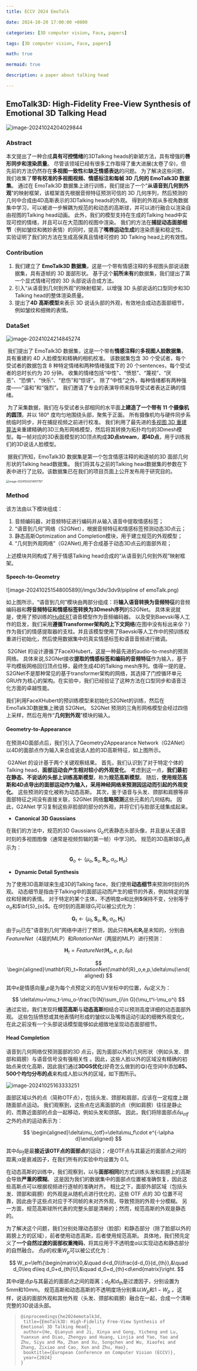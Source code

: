 ```yaml
---
title: ECCV 2024 EmoTalk

date: 2024-10-20 17:00:00 +0800

categories: [3D computer vision, Face, papers]

tags: [3D computer vision, Face, papers]

math: true

mermaid: true

description: a paper about talking head

---
```


## EmoTalk3D: High-Fidelity Free-View Synthesis of Emotional 3D Talking Head

![image-20241024204029844](/imgs/3dv/3dv9/EmoTalk.png)

### Abstract

本文提出了一种合成**具有可控情绪**的3DTalking heads的新颖方法，具有增强的**唇形同步和渲染质量**。 尽管该领域已经有很多工作取得了重大进展(太卷了😵)，但先前的方法仍然存在**多视图一致性**和**缺乏情感表达**的问题。 为了解决这些问题，我们收集了**带有校准的多视图视频、情感标注和每帧 3D 几何的 EmoTalk3D 数据集**。 通过在 EmoTalk3D 数据集上进行训练，我们提出了一个“**从语音到几何到外观**”的映射框架，该框架首先根据音频特征预测可信的 3D 几何序列，然后预测的几何中合成由4D高斯表示的3DTalking heads的外观。 得到的外观从多视角数据集中学习，可以被进一步解耦为规范的和动态的高斯球，并可以进行融合以渲染自由视图的Talking head动画。 此外，我们的模型支持在生成的Talking head中实现可控的情绪，并且可以在大范围的视图中渲染。 我们的方法在**捕捉动态面部细节**（例如皱纹和微妙表情）的同时，提高了**嘴唇运动生成**的渲染质量和稳定性。 实验证明了我们的方法在生成高保真且情绪可控的 3D Talking head上的有效性。

### Contribution

1. 我们建立了 **EmoTalk3D 数据集**，这是一个带有情感注释的多视图头部说话数据集，具有逐帧的 3D 面部形状。 基于这个**前所未有**的数据集，我们提出了第一个显式情绪可控的 3D 头部说话合成方法。
2. 引入“从语音到几何到外观”的映射框架，以增强 3D 头部说话的口型同步和3D Talking head的整体渲染质量。
3. 提出了**4D 高斯模型**来表示 3D 说话头部的外观，有效地合成动态面部细节，例如皱纹和细微的表情。

### DataSet

![image-20241024214845274](/imgs/3dv/3dv9/EmoTalk_dataset.png)

​		我们提出了 EmoTalk3D 数据集，这是一个带有**情感注释**的**多视图人脸数据集**，具有重建的 4D 人脸模型和精确的相机校准。 该数据集包含 30 个受试者，每个受试者的数据包含 8 种特定情绪和两种情绪强度下的 20 个sentences，每个受试者的总时长约为 20 分钟。 收集的情绪包括“中性”、“愤怒”、“蔑视”、“厌恶”、“恐惧”、“快乐”、“悲伤”和“惊讶”。 除了“中性”之外，每种情绪都有两种强度——“温和”和“强烈”。 我们邀请了专业的表演导师来指导受试者表达正确的情绪。

​		为了采集数据，我们在与受试者头部相同的水平面**上建造了一个带有 11 个摄像机的圆顶**，并以 180° 度均匀地围绕头部，聚焦于正面。 所有摄像机均与硬件同步系统临时同步，并在捕捉视频之前进行校准。 我们利用了最先进的[多视图 3D 重建算法](https://github.com/jzhangbs/Vis-MVSNet)来重建精确的3D三角形网格模型，然后将其转换为拓扑均匀的3Dmesh模型。每一帧对应的3D表面模型的3D顶点构成**3D点stream**，**即4D点**，用于训练我们的3D说话人脸模型。

​		据我们所知，EmoTalk3D 数据集是第一个包含情感注释的和逐帧的3D 面部几何形状的Talking head数据集。 我们将其与之前的Talking head数据集的参数在下表中进行了比较。该数据集已在我们的项目页面上公开发布用于研究目的。 

<img src="/imgs/3dv/3dv9/dataset_para.png" alt="image-20241024214917767" style="zoom:50%;" />

### Method

该方法由以下模块组成：

1. 音频编码器，对音频特征进行编码并从输入语音中提取情感标签；  
2. “语音到几何”网络（S2GNet），根据音频特征和情感标签预测动态3D点云；
3. 静态高斯Optimization and Completion模块，用于建立规范的外观模型；
4. “几何到外观网络”（G2ANet),用于合成基于动态3D点云的面部外观；

上述模块共同构成了用于情感Talking head合成的“从语音到几何到外观”映射框架。

#### Speech-to-Geometry

![image-20241025154800589](/imgs/3dv/3dv9/pipline of emoTalk.png)

如上图所示，“语音到几何”模块由两部分组成：将**输入语音转换为音频特征**的音频编码器和**将音频特征和情感标签转换为3Dmesh序列**的S2GNet。 具体来说就是，使用了预训练的[HuBERT](https://arxiv.org/abs/2106.07447)语音模型作为音频编码器。 以及受到Baevski等人工作的启发，我们采用**遵循Transformer架构的上下文网络**(在图中没有标出来😵？)作为我们的情感提取器的支柱。并且该模型使用了Baevski等人工作中的预训练权重进行初始化，然后使用数据集中的真实情感标签和语音音频进行微调。

​		S2GNet 的设计遵循了FaceXHubert，这是一种最先进的audio-to-mesh的预测网络。 具体来说,S2GNet接收**提取的情感标签和编码的音频特征**作为输入，基于平均模板网格回归顶点位移，最终生成4D的Talking mesh序列。值得一提的是，S2GNet不是那种常见的基于transformer架构的网络，其选择了门控循环单元GRU作为核心的架构。在实验中，我们已经验证了这种方法在口型同步和语音泛化方面的卓越性能。

​		我们利用FaceXHubert的预训练模型来初始化S2GNet的训练，然后在EmoTalk3D数据集上微调 S2GNet。  S2GNet 预测的三角形网格模型会经过四倍上采样，然后在用作“**几何到外观**”模块的输入。

#### Geometry-to-Appearance

在预测4D面部点后，我们引入了Geometry2Appearance Network（G2ANet）以4D的面部点作为输入来合成说话人脸的3D高斯特征，如上图所示。

​		G2ANet 的设计基于两个关键观察结果。 首先，我们认识到了对于特定个体的Talking head，**面部运动会产生相对较小的外观变化**。 考虑到这一点，**我们最初在静态、不说话的头部上训练高斯模型**，称为**规范高斯模型**。 随后，**使用规范高斯和4D点导出的面部运动作为输入，采用神经网络来预测因运动而引起的外观变化**。 这些预测的变化被称为动态高斯。 其次，鉴于语音与头发、颈部和肩膀等非面部特征之间没有直接关联，S2GNet 网络**忽略预测**这些元素的几何结构。 因此，G2ANet 学习复制这些非脸部的部分的外观，并将它们与脸部无缝集成起来。

* **Canonical 3D Gaussians**

在我们的方法中，规范的3D Gaussians $G_{o}$代表静态头部头像，并且是从无语音时刻的多视图图像（通常是视频剪辑的第一帧）中学习的。 规范的3D高斯球$G_{o}$表示为：


$$
\mathbf{G}_{o}\leftarrow\{\mu_{o},\mathbf{S}_{o},\mathbf{R}_{o},\alpha_{o},\mathbf{H}_{o}\}
$$

* **Dynamic Detail Synthesis**

为了使用3D高斯球来生成3D的Talking face，我们使用**动态细节**来预测$t$时刻的外观。 动态细节是指由于Talking中的面部运动而产生的细节的外表，例如特定的皱纹和轻微的表情。 对于特定的某个主体，不透明度$\alpha$和比例$\mathbf{S}$保持不变，分别等于$\alpha_{o}$和$\bf{S}_{o}$。在$t$时刻的高斯球$G_{t}$可以被公式化为：


$$
\mathbf{G}_{t}\leftarrow\{\mu_{t},\mathbf{S}_{o},\mathbf{R}_{t},\alpha_{o},\mathbf{H}_{t}\}
$$
由于$\mu_{t}$已在"语音到几何"网络中进行了预测，因此只有$\mathbf{H}_{t}$和$\mathbf{R}_{t}$是未知的，分别由$FeatureNet$（4层的MLP）和$RotationNet$（两层的MLP）进行预测：


$$
\mathbf{H}_{t}=FeatureNet(\mathbf{H}_{o},e,p,\delta\mu)
$$

$$
\begin{aligned}\mathbf{R}_t=RotationNet(\mathbf{R}_o,e,p,\delta\mu)\end{aligned}
$$

其中$e$是情感向量,$p$是为每个点预定义的在UV坐标中的位置，$\delta\mu$定义为：


$$
\delta\mu=\mu_t-\mu_o-\frac{1}{N}\sum_{i\in G}(\mu_t^i-\mu_o^i)
$$
通过实验，我们发现将**规范高斯**与**动态高斯**相结合可以预测高度详细的动态面部外观。 这些包括愤怒或其他表情时形成的皱纹以及嘴唇运动引起的细微外观变化，在此之前没有一个头部说话模型能够如此细致地呈现动态面部细节。

#### Head Completion

语音到几何网络仅预测面部的3D 点云，因为面部以外的几何形状（例如头发、颈部和肩膀）与语音信号没有强相关性 。因此，这些人脸以外的区域没有精确的初始点来优化高斯，因此我们通过**3DGS优化**(好奇怎么做到的😋)在空间中添加**85、500个均匀分布的点**来构成人脸以外的区域，如下图所示。

![image-20241025163333251](/imgs/3dv/3dv9/EmoTalk2.png)

面部区域以外的点（简称OTF点），包括头发、颈部和肩部，应该在一定程度上跟随面部点运动。 我们观察到，这些点在远离面部的点（例如肩膀）往往是静止的，而靠近面部的点会一起移动，例如头发和颈部。 因此，我们将除面部点$\delta\mu_{otf}$之外的点的运动表示为：



$$
\begin{aligned}\delta\mu_{otf}=\delta\mu_f\cdot e^{-\alpha d}\end{aligned}
$$


其中$\delta\mu_{f}$是最**接近该OTF点的面部点**的运动；  $r$是OTF点与其最近的面部点之间的距离;$\alpha$是衰减因子，在我们所有的实验中均设置为 0.1。

​		在动态高斯的训练中，我们观察到，以与**面部相同**的方式训练头发和肩膀上的高斯会导致**严重的模糊**。 这是因为我们的数据集中的面部点位置被准确恢复，因此这些高斯点可以根据视频进行逐帧的准确对齐。 相比之下，面部外部区域（包括头发、颈部和肩膀）的外观是从随机点进行优化的，这些 OTF 点的 3D 位置不可靠，因此由于这些点对应于不同帧的未对齐外观，导致预测的外观十分模糊。 另一方面，规范高斯球所代表的完整头部是清晰的；然而，规范高斯的外观是静态的。

​		为了解决这个问题，我们分别处理动态部分（脸部）和静态部分（除了脸部以外的肩膀上方的区域），前者使用动态高斯，后者使用规范高斯。 具体地，我们预先定义了**一个自然过渡的面部权重掩码**，将其应用于不透明度$\alpha$以实现动态和静态部分的自然融合。 点$p$的权重$W_{p}$可以被公式化为：



$$
W_p=\left\{\begin{matrix}0,&\quad d<d_0\\\frac{d-d_0}{d_{th}},&\quad d_0\leq d\leq d_0+d_{th}\\1,&\quad d_0+d_{th}<d\end{matrix}\right.
$$


其中$d$是点$p$与其最近的面部点之间的距离；$d_{0}$和$d_{th}$是过渡因子，分别设置为$5mm$和$10mm$。 规范高斯和动态高斯的不透明度场分别乘以$W_{p}$和$1-W_{p}$ 。这样，说话的面部外观和其他外观（头发、颈部和肩膀）融合在一起，合成一个清晰完整的3D说话头部。



>```
>@inproceedings{he2024emotalk3d,
>  title={EmoTalk3D: High-Fidelity Free-View Synthesis of Emotional 3D Talking Head},
>  author={He, Qianyun and Ji, Xinya and Gong, Yicheng and Lu, Yuanxun and Diao, Zhengyu and Huang, Linjia and Yao, Yao and Zhu, Siyu and Ma, Zhan and Xu, Songchen and Wu, Xiaofei and Zhang, Zixiao and Cao, Xun and Zhu, Hao},
>  booktitle={European Conference on Computer Vision (ECCV)},
>  year={2024}      
>}
>```













